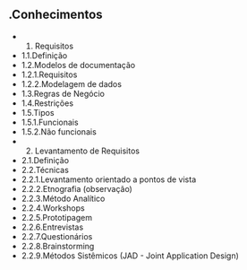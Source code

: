.Conhecimentos
------------------
- 1. Requisitos
- 1.1.Definição
- 1.2.Modelos de documentação
- 1.2.1.Requisitos
- 1.2.2.Modelagem de dados
- 1.3.Regras de Negócio
- 1.4.Restrições
- 1.5.Tipos
- 1.5.1.Funcionais
- 1.5.2.Não funcionais
- 2. Levantamento de Requisitos
- 2.1.Definição
- 2.2.Técnicas
- 2.2.1.Levantamento orientado a pontos de vista
- 2.2.2.Etnografia (observação)
- 2.2.3.Método Analítico
- 2.2.4.Workshops
- 2.2.5.Prototipagem
- 2.2.6.Entrevistas
- 2.2.7.Questionários
- 2.2.8.Brainstorming
- 2.2.9.Métodos Sistêmicos (JAD - Joint Application Design)